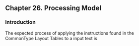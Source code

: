 <div xmlns="http://www.w3.org/1999/xhtml" class="chapter"><div class="titlepage"><div><div><h2 class="title"><a name="chapter.processing"></a>Chapter 26. Processing Model</h2></div></div></div><div role="fragment" class="section"><div class="titlepage"><div><div><h3 class="title"><a name="idm504610854288"></a>Introduction</h3></div></div></div><div role="specification" class="section"><div class="titlepage"/><p>
        The expected process of applying the instructions found in the
        CommonType Layout Tables to a input text is
      </p></div></div></div>